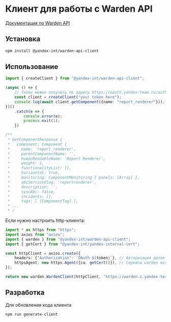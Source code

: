 # Клиент для работы с Warden API

[Документация по Warden API](https://wiki.yandex-team.ru/jandekspoisk/sepe/dezhurnajasmena/warden/api/)

## Установка

```bash
npm install @yandex-int/warden-api-client
```

## Использование

```ts
import { createClient } from "@yandex-int/warden-api-client";

(async () => {
    // Токен можно получить по адресу https://oauth.yandex-team.ru/authorize?response_type=token&client_id=a3891d91bf9a4afeb1b7fba8e0735d49
    const client = createClient("your token here");
    console.log(await client.getComponent({name: "report_renderer"}));
})()
    .catch(e => {
        console.error(e);
        process.exit(1);
    })

/**
 * GetComponentResponse {
 *   component: Component {
 *     name: 'report_renderer',
 *     parentComponentName: '',
 *     humanReadableName: 'Report Renderer',
 *     weight: 1,
 *     functionalityList: [],
 *     horizontal: true,
 *     monitoring: ComponentMonitoring { panels: [Array] },
 *     abcServiceSlug: 'reportrenderer',
 *     description: '',
 *     syncAbc: false,
 *     incidents: [],
 *     tags: [ [ComponentTag] ],
 * ...
 * /
```

Если нужно настроить http-клиента:
```ts
import * as https from "https";
import axios from "axios";
import { warden } from "@yandex-int/warden-api-client";
import { getCert } from "@yandex-int/yandex-internal-cert";

const httpClient = axios.create({
    headers: {"Authorization": `OAuth ${token}`}, // Авторизация делается по заголовкам
    httpsAgent: new https.Agent({ca: getCert()}), // Сервисы warden используют внутренний сертификат
});

return new warden.WardenClient(httpClient, 'https://warden.z.yandex-team.ru');
```

## Разработка

Для обновления кода клиента
```bash
npm run generate-client
```
